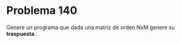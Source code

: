 <h1>Problema 140</h1>

<p1>Genere un programa que dada una matriz de orden NxM genere su <strong>traspuesta</strong>.</p1>